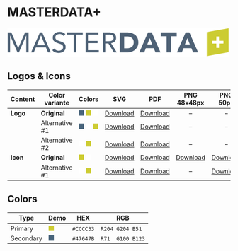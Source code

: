 # MASTERDATA+

![MASTERDATA+ Logo](masterdata-plus-logo-original-500px.png)

## Logos & Icons

| Content  | Color variante | Colors                           | SVG                         | PDF                         |          PNG 48x48px          |           PNG 50px            |         PNG 162x162px          | PNG 216x216px                  | PNG 500px                      | PNG 1000px                      |
| -------- | -------------- | -------------------------------- | --------------------------- | --------------------------- | :---------------------------: | :---------------------------: | :----------------------------: | ------------------------------ | ------------------------------ | ------------------------------- |
| **Logo** | **Original**   | ![Secondary] ![Primary] ![White] | [Download][LogoOriginalSVG] | [Download][LogoOriginalPDF] |               –               |               –               |               –                | –                              | [Download][LogoOriginalPNG500] | [Download][LogoOriginalPNG1000] |
|          | Alternative #1 | ![Secondary] ![White] ![Primary] | [Download][LogoAlt1SVG]     | [Download][LogoAlt1PDF]     |               –               |               –               |               –                | –                              | [Download][LogoAlt1PNG500]     | [Download][LogoAlt1PNG1000]     |
|          | Alternative #2 | ![White] ![Primary]              | [Download][LogoAlt2SVG]     | [Download][LogoAlt2PDF]     |               –               |               –               |               –                | –                              | [Download][LogoAlt2PNG500]     | [Download][LogoAlt2PNG1000]     |
| **Icon** | **Original**   | ![Primary] ![White]              | [Download][IconOriginalSVG] | [Download][IconOriginalPDF] | [Download][IconOriginalPNG48] | [Download][IconOriginalPNG50] | [Download][IconOriginalPNG162] | [Download][IconOriginalPNG216] | [Download][IconOriginalPNG500] | [Download][IconOriginalPNG1000] |
|          | Alternative #1 | ![White] ![Primary]              | [Download][IconAlt1SVG]     | [Download][IconAlt1PDF]     |               –               |   [Download][IconAlt1PNG50]   |               –                | –                              | [Download][IconAlt1PNG500]     | [Download][IconAlt1PNG1000]     |

## Colors

| Type      | Demo         | HEX       | RGB              |
| --------- | ------------ | --------- | ---------------- |
| Primary   | ![Primary]   | `#CCCC33` | `R204 G204 B51`  |
| Secondary | ![Secondary] | `#47647B` | `R71  G100 B123` |

[Primary]: ../helpful-media/CCCC33.png
[Secondary]: ../helpful-media/47647B.png
[White]: ../helpful-media/FFFFFF.png

[LogoOriginalSVG]: masterdata-plus-logo-original.svg
[LogoOriginalPDF]: masterdata-plus-logo-original.pdf
[LogoOriginalPNG500]: masterdata-plus-logo-original-500px.png
[LogoOriginalPNG1000]: masterdata-plus-logo-original-1000px.png
[LogoAlt1SVG]: masterdata-plus-logo-alt1.svg
[LogoAlt1PDF]: masterdata-plus-logo-alt1.pdf
[LogoAlt1PNG500]: masterdata-plus-logo-alt1-500px.png
[LogoAlt1PNG1000]: masterdata-plus-logo-alt1-1000px.png
[LogoAlt2SVG]: masterdata-plus-logo-alt2.svg
[LogoAlt2PDF]: masterdata-plus-logo-alt2.pdf
[LogoAlt2PNG500]: masterdata-plus-logo-alt2-500px.png
[LogoAlt2PNG1000]: masterdata-plus-logo-alt2-1000px.png

[IconOriginalSVG]: masterdata-plus-icon-original.svg
[IconOriginalPDF]: masterdata-plus-icon-original.pdf
[IconOriginalPNG48]: masterdata-plus-icon-original-48x48px.png
[IconOriginalPNG50]: masterdata-plus-icon-original-50px.png
[IconOriginalPNG162]: masterdata-plus-icon-original-162x162px.png
[IconOriginalPNG216]: masterdata-plus-icon-original-216x216px.png
[IconOriginalPNG500]: masterdata-plus-icon-original-500px.png
[IconOriginalPNG1000]: masterdata-plus-icon-original-1000px.png
[IconAlt1SVG]: masterdata-plus-icon-alt1.svg
[IconAlt1PDF]: masterdata-plus-icon-alt1.pdf
[IconAlt1PNG50]: masterdata-plus-icon-alt1-50px.png
[IconAlt1PNG500]: masterdata-plus-icon-alt1-500px.png
[IconAlt1PNG1000]: masterdata-plus-icon-alt1-1000px.png
